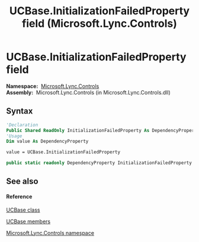 ﻿---
title: UCBase.InitializationFailedProperty field (Microsoft.Lync.Controls)
TOCTitle: InitializationFailedProperty field
ms:assetid: F:Microsoft.Lync.Controls.UCBase.InitializationFailedProperty_DI_3_UC_OCS14MrefLyncWPF
ms:mtpsurl: https://msdn.microsoft.com/en-us/library/microsoft.lync.controls.ucbase.initializationfailedproperty_di_3_uc_ocs14mreflyncwpf(v=office.15)
ms:contentKeyID: 48593914
ms.date: 07/28/2014
mtps_version: v=office.15
f1_keywords:
- Microsoft.Lync.Controls.UCBase.InitializationFailedProperty
dev_langs:
- CSharp
- JScript
- VB
- other
---

# UCBase.InitializationFailedProperty field

**Namespace:**  [Microsoft.Lync.Controls](microsoft-lync-controls-namespace_1.md)  
**Assembly:**  Microsoft.Lync.Controls (in Microsoft.Lync.Controls.dll)

## Syntax

``` vb
'Declaration
Public Shared ReadOnly InitializationFailedProperty As DependencyProperty
'Usage
Dim value As DependencyProperty

value = UCBase.InitializationFailedProperty
```

``` csharp
public static readonly DependencyProperty InitializationFailedProperty
```

## See also

#### Reference

[UCBase class](ucbase-class-microsoft-lync-controls_1.md)

[UCBase members](ucbase-members-microsoft-lync-controls_1.md)

[Microsoft.Lync.Controls namespace](microsoft-lync-controls-namespace_1.md)

